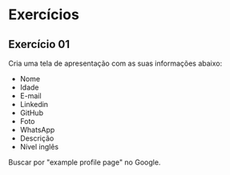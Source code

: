 # Exercícios 
## Exercício 01

Cria uma tela de apresentação com as suas informações abaixo:
- Nome
- Idade
- E-mail
- Linkedin
- GitHub
- Foto
- WhatsApp
- Descrição
- Nível inglês

Buscar por "example profile page" no Google.